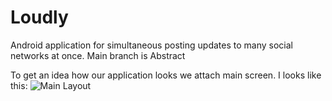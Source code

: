 # Loudly
Android application for simultaneous posting updates to many social networks at once. Main branch is Abstract

To get an idea how our application looks we attach main screen. I looks like this:
![Main Layout](https://cloud.githubusercontent.com/assets/9149195/11969028/fe864300-a924-11e5-8b64-992f55684e99.png)

